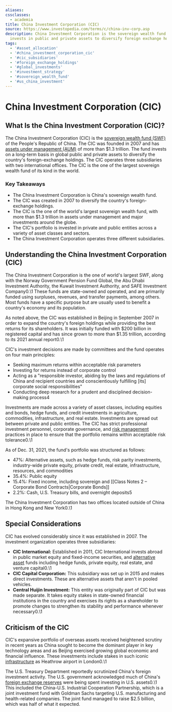 ```yaml
---
aliases:
cssclasses:
  - academia
title: China Investment Corporation (CIC)
source: https://www.investopedia.com/terms/c/china-inv-corp.asp
description: China Investment Corporation is the sovereign wealth fund of China that
  invests in public and private assets to diversify foreign exchange holdings.
tags:
  - '#asset_allocation'
  - '#china_investment_corporation_cic'
  - '#cic_subsidiaries'
  - '#foreign_exchange_holdings'
  - '#global_investments'
  - '#investment_strategy'
  - '#sovereign_wealth_fund'
  - '#us_china_investment'
---
```

# China Investment Corporation (CIC)

## What Is the China Investment Corporation (CIC)?

The China Investment Corporation (CIC) is the [sovereign wealth fund (SWF)](https://www.investopedia.com/terms/s/sovereign_wealth_fund.asp) of the People's Republic of China. The CIC was founded in 2007 and has [assets under management (AUM)](https://www.investopedia.com/terms/a/aum.asp) of more than $1.3 trillion. The fund invests on a long-term basis in global public and private assets to diversify the country's foreign-exchange holdings. The CIC operates three subsidiaries with two international offices. The CIC is the one of the largest sovereign wealth fund of its kind in the world.

### Key Takeaways

- The China Investment Corporation is China's sovereign wealth fund.
- The CIC was created in 2007 to diversify the country's foreign-exchange holdings.
- The CIC is the one of the world's largest sovereign wealth fund,  with more than $1.3 trillion in assets under management and major investments around the globe.
- The CIC's portfolio is invested in private and public entities across a variety of asset classes and sectors.
- The China Investment Corporation operates three different subsidiaries.

## Understanding the China Investment Corporation (CIC)

The China Investment Corporation is the one of world's largest SWF,  along with the Norway Government Pension Fund Global,  the Abu Dhabi Investment Authority,  the Kuwait Investment Authority,  and SAFE Investment Company0.\1 These funds are state-owned and operated,  and are primarily funded using surpluses,  revenues,  and transfer payments,  among others. Most funds have a specific purpose but are usually used to benefit a country's economy and its population.

As noted above,  the CIC was established in Beijing in September 2007 in order to expand the country's foreign holdings while providing the best returns for its shareholders. It was initially funded with $200 billion in registered capital and has since grown to more than $1.35 trillion,  according to its 2021 annual report0.\1

CIC's investment decisions are made by committees and the fund operates on four main principles:

- Seeking maximum returns within acceptable risk parameters
- Investing for returns instead of corporate control
- Acting as a "responsible investor,  abiding by the laws and regulations of China and recipient countries and conscientiously fulfilling \[its\] corporate social responsibilities"
- Conducting deep research for a prudent and disciplined decision-making process4

Investments are made across a variety of asset classes,  including equities and bonds,  hedge funds,  and credit investments in agriculture,  commodities,  infrastructure,  and real estate. Investments are spread out between private and public entities. The CIC has strict professional investment personnel,  corporate governance,  and [risk management](https://www.investopedia.com/terms/r/riskmanagement.asp) practices in place to ensure that the portfolio remains within acceptable risk tolerance0.\1

As of Dec. 31,  2021,  the fund's portfolio was structured as follows:

- 47%: Alternative assets,  such as hedge funds,  risk parity investments,  industry-wide private equity,  private credit,  real estate,  infrastructure,  resources,  and commodities
- 35.4%: Public equity
- 15.4%: Fixed income,  including sovereign and [[Class Notes 2 – Corporate Bond Contracts|Corporate Bonds]]
- 2.2%: Cash,  U.S. Treasury bills,  and overnight deposits5

The China Investment Corporation has two offices located outside of China in Hong Kong and New York0.\1

## Special Considerations

CIC has evolved considerably since it was established in 2007. The investment organization operates three subsidiaries:

- **CIC International:** Established in 2011,  CIC International invests abroad in public market equity and fixed-income securities,  and [alternative asset](https://www.investopedia.com/terms/a/alternative_investment.asp) funds including hedge funds,  private equity,  real estate,  and venture capital0.\1
- **CIC Capital Corporation:** This subsidiary was set up in 2015 and makes direct investments. These are alternative assets that aren't in pooled vehicles.
- **Central Huijin Investment:** This entity was originally part of CIC but was made separate. It takes equity stakes in state-owned financial institutions in the country and exercises its rights as a shareholder to promote changes to strengthen its stability and performance whenever necessary0.\1

## Criticism of the CIC

CIC's expansive portfolio of overseas assets received heightened scrutiny in recent years as China sought to become the dominant player in key technology areas and as Beijing exercised growing global economic and financial influence. These investments include stakes in such iconic [infrastructure](https://www.investopedia.com/terms/i/infrastructure.asp) as Heathrow airport in London0.\1

The U.S. Treasury Department reportedly scrutinized China's foreign investment activity. The U.S. government acknowledged much of China's [foreign exchange reserves](https://www.investopedia.com/terms/f/foreign-exchange-reserves.asp) were being spent investing in U.S. assets0.\1 This included the China-U.S. Industrial Cooperation Partnership,  which is a joint investment fund with Goldman Sachs targeting U.S. manufacturing and health-related companies. The joint fund managed to raise $2.5 billion,  which was half of what it expected.